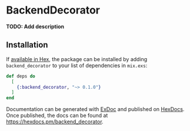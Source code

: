 # BackendDecorator

**TODO: Add description**

## Installation

If [available in Hex](https://hex.pm/docs/publish), the package can be installed
by adding `backend_decorator` to your list of dependencies in `mix.exs`:

```elixir
def deps do
  [
    {:backend_decorator, "~> 0.1.0"}
  ]
end
```

Documentation can be generated with [ExDoc](https://github.com/elixir-lang/ex_doc)
and published on [HexDocs](https://hexdocs.pm). Once published, the docs can
be found at <https://hexdocs.pm/backend_decorator>.

